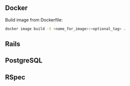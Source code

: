 ## Docker 

Build image from Dockerfile:
```bash
docker image build -t <name_for_image>:<optional_tag> .
```

## Rails

## PostgreSQL

## RSpec
